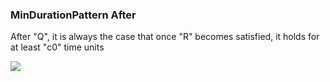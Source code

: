 ### MinDurationPattern After

After "Q", it is always the case that once "R" becomes satisfied, it holds for at least "c0" time units

![](/img/patterns/MinDurationPattern_After.svg)
